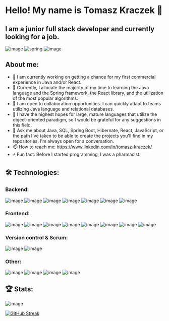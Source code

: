 # Hello! My name is Tomasz Kraczek 👋
## I am a junior full stack developer and currently looking for a job.

![image](https://github.com/TomaszKraczek/TomaszKraczek/assets/106514210/9a8aba52-f652-42e4-87fe-89a735273cbe)
![spring](https://github.com/TomaszKraczek/TomaszKraczek/assets/106514210/7334c236-6b5b-4247-a54c-e97b9af49fc6)
![image](https://github.com/TomaszKraczek/TomaszKraczek/assets/106514210/c2a36d3f-271d-459b-999a-2df8058f60d2)

## About me:
- 🔭 I am currently working on getting a chance for my first commercial experience in Java and/or React.
- 🌱 Currently, I allocate the majority of my time to learning the Java language and the Spring framework, the React library, and the utilization of the most popular algorithms.
- 👯 I am open to collaboration opportunities. I can quickly adapt to teams utilizing Java language and relational databases.
- 🤔 I have the highest hopes for large, mature languages that utilize the object-oriented paradigm, so I would be grateful for any suggestions in this field.
- 💬 Ask me about Java, SQL, Spring Boot, Hibernate, React, JavaScript, or the path I've taken to be able to create the projects you'll find in my repositories. I'm always open for a conversation.
- 📫 How to reach me: https://www.linkedin.com/in/tomasz-kraczek/
- ⚡ Fun fact: Before I started programming, I was a pharmacist.


## 🛠️ Technologies:

### Backend: 
![image](https://github.com/TomaszKraczek/TomaszKraczek/assets/106514210/d8ae9e85-97a5-4d24-9823-db9cbfe3b3d1)
![image](https://github.com/TomaszKraczek/TomaszKraczek/assets/106514210/9f82ab74-e74e-4613-a243-4e107378363f)
![image](https://github.com/TomaszKraczek/TomaszKraczek/assets/106514210/7e9a0d3a-c982-447c-85c6-be46b24ddb0e)
![image](https://github.com/TomaszKraczek/TomaszKraczek/assets/106514210/8c60517c-7a87-4a73-b8de-b41e81805a9e)
![image](https://github.com/TomaszKraczek/TomaszKraczek/assets/106514210/4208f75d-3be8-463a-aac8-40ceb9410fbd)
![image](https://github.com/TomaszKraczek/TomaszKraczek/assets/106514210/08a6cdfa-b2e4-412b-b529-5482a6e26e35)
![image](https://github.com/TomaszKraczek/TomaszKraczek/assets/106514210/c344cbdf-1a83-4351-8b98-9a4f9dfdd869)


### Frontend:
![image](https://github.com/TomaszKraczek/TomaszKraczek/assets/106514210/283c5bf2-1da0-46cb-9e2f-4687c09ffc47)
![image](https://github.com/TomaszKraczek/TomaszKraczek/assets/106514210/578ef46b-7470-41fc-bfbf-5e8c74eade67)
![image](https://github.com/TomaszKraczek/TomaszKraczek/assets/106514210/95f6394d-0ab4-4722-87fe-0bac34d67cfc)
![image](https://github.com/TomaszKraczek/TomaszKraczek/assets/106514210/7a71a3f0-1a86-4761-bad8-3ec5c330ce8d)
![image](https://github.com/TomaszKraczek/TomaszKraczek/assets/106514210/152ac0d6-fb9b-476b-b2f6-7447d580c506)
![image](https://github.com/TomaszKraczek/TomaszKraczek/assets/106514210/b988f361-fe15-4ed2-a91f-83b2d99e2246)
![image](https://github.com/TomaszKraczek/TomaszKraczek/assets/106514210/ff5f58e5-a9eb-4da3-8b61-9254e5aa5e82)
![image](https://github.com/TomaszKraczek/TomaszKraczek/assets/106514210/e92aff71-8487-48b4-a639-ee555bc1a87c)


### Version control & Scrum:
![image](https://github.com/TomaszKraczek/TomaszKraczek/assets/106514210/71b41c14-fbca-4d88-9b19-c7161c896966)
![image](https://github.com/TomaszKraczek/TomaszKraczek/assets/106514210/6bef2a78-4833-4cf7-af1a-308f97df4940)

### Other:
![image](https://github.com/TomaszKraczek/TomaszKraczek/assets/106514210/cb1eb548-19e8-4d04-b3f4-9e65a0cc5b9d)
![image](https://github.com/TomaszKraczek/TomaszKraczek/assets/106514210/11186d9a-8e05-4639-bce9-409ff13f2b78)
![image](https://github.com/TomaszKraczek/TomaszKraczek/assets/106514210/b85331c1-4474-41bf-8b53-96d229b2ad87)
![image](https://github.com/TomaszKraczek/TomaszKraczek/assets/106514210/4f3935c1-b143-40a9-8862-fdbaf412abc8)











## 🏆 Stats:

![image](https://github.com/TomaszKraczek/TomaszKraczek/assets/106514210/b464ebef-b3e5-4332-9c11-e1a2012a10a8)

[![GitHub Streak](https://streak-stats.demolab.com/?user=TomaszKraczek)](https://git.io/streak-stats)
<!--
**TomaszKraczek/TomaszKraczek** is a ✨ _special_ ✨ repository because its `README.md` (this file) appears on your GitHub profile.

Here are some ideas to get you started:

- 🔭 I’m currently working on ...
- 🌱 I’m currently learning ...
- 👯 I’m looking to collaborate on ...
- 🤔 I’m looking for help with ...
- 💬 Ask me about ...
- 📫 How to reach me: ...
- 😄 Pronouns: ...
- ⚡ Fun fact: ...
-->
